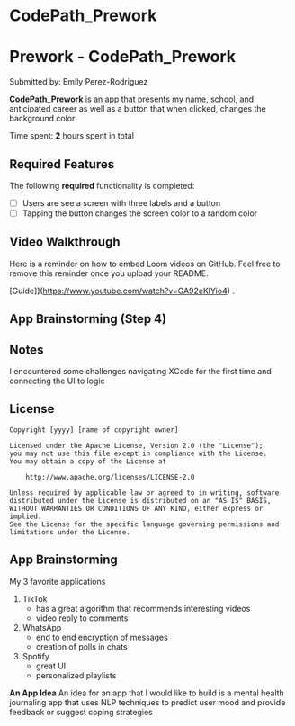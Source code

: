 # CodePath_Prework
# Prework - CodePath_Prework

Submitted by: Emily Perez-Rodriguez

**CodePath_Prework** is an app that presents my name, school, and anticipated career as well as a button that when clicked, changes the background color

Time spent: **2** hours spent in total

## Required Features

The following **required** functionality is completed:

- [ ] Users are see a screen with three labels and a button
- [ ] Tapping the button changes the screen color to a random color
 
## Video Walkthrough

Here is a reminder on how to embed Loom videos on GitHub. Feel free to remove this reminder once you upload your README. 

[Guide]](https://www.youtube.com/watch?v=GA92eKlYio4) .

## App Brainstorming (Step 4)

## Notes

I encountered some challenges navigating XCode for the first time and connecting the UI to logic

## License

    Copyright [yyyy] [name of copyright owner]

    Licensed under the Apache License, Version 2.0 (the "License");
    you may not use this file except in compliance with the License.
    You may obtain a copy of the License at

        http://www.apache.org/licenses/LICENSE-2.0

    Unless required by applicable law or agreed to in writing, software
    distributed under the License is distributed on an "AS IS" BASIS,
    WITHOUT WARRANTIES OR CONDITIONS OF ANY KIND, either express or implied.
    See the License for the specific language governing permissions and
    limitations under the License.



## App Brainstorming

My 3 favorite applications
1. TikTok
   - has a great algorithm that recommends interesting videos
   - video reply to comments
3. WhatsApp
   - end to end encryption of messages
   - creation of polls in chats
5. Spotify
   - great UI
   - personalized playlists
  
**An App Idea**
An idea for an app that I would like to build is a mental health journaling app that uses NLP techniques to predict user mood and provide feedback or suggest coping strategies
